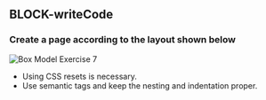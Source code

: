 ## BLOCK-writeCode

### Create a page according to the layout shown below

![Box Model Exercise 7](https://raw.githubusercontent.com/suraj122/AC-STYLE-images/master/box-model/ex-7.png)

- Using CSS resets is necessary.
- Use semantic tags and keep the nesting and indentation proper.
